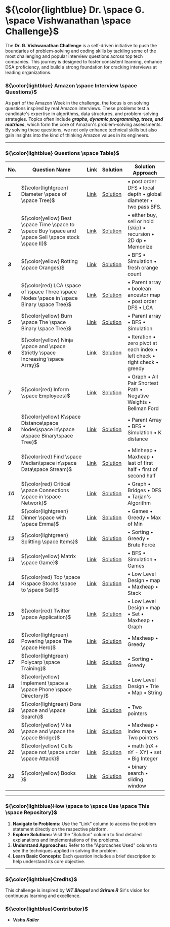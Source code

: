 # ${\color{lightblue} Dr. \space G. \space Vishwanathan \space Challenge}$

The **Dr. G. Vishwanathan Challenge** is a self-driven initiative to push the boundaries of problem-solving and coding skills by tackling some of the most challenging and popular interview questions across top tech companies. This journey is designed to foster consistent learning, enhance DSA proficiency, and build a strong foundation for cracking interviews at leading organizations.

### ${\color{lightblue} Amazon \space Interview \space Questions}$

As part of the Amazon Week in the challenge, the focus is on solving questions inspired by real Amazon interviews. These problems test a candidate's expertise in algorithms, data structures, and problem-solving strategies. Topics often include ***graphs, dynamic programming, trees, and matrices***, which form the core of Amazon's problem-solving assessments. By solving these questions, we not only enhance technical skills but also gain insights into the kind of thinking Amazon values in its engineers.

---

### ${\color{lightblue} Questions \space Table}$

| No. | Question Name | Link | Solution | Solution Approach |
|-|-|-|-|-|
| ***1*** | ${\color{lightgreen} Diameter \space of \space Tree}$ | [Link](https://leetcode.com/problems/diameter-of-binary-tree/description/) | [Solution](https://github.com/VishuKalier2003/DrGVishwanathanChallengen/blob/main/Amazon/Diameter.java) | • post order DFS • local depth • global diameter • two pass BFS. |
| ***2*** | ${\color{yellow} Best \space Time \space to \space Buy \space and \space Sell \space stock \space II}$ | [Link](https://leetcode.com/problems/best-time-to-buy-and-sell-stock-ii/description/) | [Solution](https://github.com/VishuKalier2003/DrGVishwanathanChallengen/blob/main/Amazon/BuySellStocks.java) | • either buy, sell or hold (skip) • recursion • 2D dp • Memonize |
| ***3*** | ${\color{yellow} Rotting \space Oranges}$ | [Link](https://leetcode.com/problems/rotting-oranges/description/) | [Solution](https://github.com/VishuKalier2003/DrGVishwanathanChallengen/blob/main/Amazon/RottingOranges.java) | • BFS • Simulation • fresh orange count |
| ***4*** | ${\color{red} LCA \space of \space Three \space Nodes \space in \space Binary \space Tree}$ | [Link](https://www.naukri.com/code360/problems/lca-of-three-nodes_794944?interviewProblemRedirection=true&category%5B%5D=Data%20Structures&company%5B%5D=Amazon) | [Solution](https://github.com/VishuKalier2003/DrGVishwanathanChallengen/blob/main/Amazon/LCAofThreeNodes.java) | • Parent array • boolean ancestor map • post order DFS • LCA |
| ***5*** | ${\color{yellow} Burn \space The \space Binary \space Tree}$ | [Link](https://www.naukri.com/code360/problems/time-to-burn-tree_630563?interviewProblemRedirection=true&company%5B%5D=Amazon&sort_entity=recents&sort_order=DESC&count=25&page=8&search=&difficulty%5B%5D=Medium&leftPanelTabValue=PROBLEM&customSource=studio_nav) | [Solution](https://github.com/VishuKalier2003/DrGVishwanathanChallengen/blob/main/Amazon/BurnTheTree.java) | • Parent array • BFS • Simulation |
| ***6*** | ${\color{yellow} Ninja \space and \space Strictly \space Increasing \space Array}$ | [Link](https://www.naukri.com/code360/problems/ninja-and-the-strictly-increasing-array_6946427?interviewProblemRedirection=true&company%5B%5D=Amazon&difficulty%5B%5D=Medium&difficulty%5B%5D=Hard&difficulty%5B%5D=Ninja&sort_entity=recents&sort_order=DESC&leftPanelTabValue=PROBLEM) | [Solution](https://github.com/VishuKalier2003/DrGVishwanathanChallengen/blob/main/Amazon/NinjaArray.java) | • Iteration • zero pivot at each index • left check • right check • greedy |
| ***7*** | ${\color{red} Inform \space Employees}$ | [Link](https://www.naukri.com/code360/problems/inform-employees_3738245?interviewProblemRedirection=true&company%5B%5D=Amazon&difficulty%5B%5D=Medium&difficulty%5B%5D=Hard&difficulty%5B%5D=Ninja&sort_entity=recents&sort_order=DESC&leftPanelTabValue=PROBLEM&count=25&page=2&search=&customSource=studio_nav) | [Solution](https://github.com/VishuKalier2003/DrGVishwanathanChallengen/blob/main/Amazon/InformEmployees.java) | • Graph • All Pair Shortest Path • Negative Weights • Bellman Ford |
| ***8*** | ${\color{yellow} K\space Distance\space Nodes\space in\space a\space Binary\space Tree}$ | [Link](https://leetcode.com/problems/all-nodes-distance-k-in-binary-tree/description/) | [Solution](https://github.com/VishuKalier2003/DrGVishwanathanChallengen/blob/main/Amazon/DistanceNodes.java) | • Parent Array • BFS • Simulation • K distance |
| ***9*** | ${\color{red} Find \space Median\space in\space Data\space Stream}$ | [Link](https://leetcode.com/problems/find-median-from-data-stream/description/) | [Solution](https://github.com/VishuKalier2003/DrGVishwanathanChallengen/blob/main/Amazon/DataStreamMedian.java) | • Minheap • Maxheap • last of first half • first of second half |
| ***10*** | ${\color{red} Critical \space Connections \space in \space Network}$ | [Link](https://leetcode.com/problems/critical-connections-in-a-network/description/) | [Solution](https://github.com/VishuKalier2003/DrGVishwanathanChallengen/blob/main/Amazon/CriticalConnection.java) | • Graph • Bridges • DFS • Tarjan's Algorithm |
| ***11*** | ${\color{lightgreen} Dinner \space with \space Emma}$ | [Link](https://codeforces.com/problemset/problem/616/B) | [Solution](https://github.com/VishuKalier2003/DrGVishwanathanChallengen/blob/main/Amazon/Dinner.java) | • Games • Greedy • Max of Min |
| ***12*** | ${\color{lightgreen} Splitting \space Items}$ | [Link](https://codeforces.com/problemset/problem/2004/C) | [Solution](https://github.com/VishuKalier2003/DrGVishwanathanChallengen/blob/main/Amazon/SplittingItems.java) | • Sorting • Greedy • Brute Force |
| ***13*** | ${\color{yellow} Matrix \space Game}$ | [Link](https://codeforces.com/problemset/problem/1365/A) | [Solution](https://github.com/VishuKalier2003/DrGVishwanathanChallengen/blob/main/Amazon/MatrixGame.java) | • BFS • Simulation • Games |
| ***14*** | ${\color{red} Top \space K\space Stocks \space to \space Sell}$ | [Link](https://www.naukri.com/code360/problems/top-k-stocks-to-sell_2427907?interviewProblemRedirection=true&practice_topic%5B%5D=Design&count=25&page=1&search=&sort_entity=order&sort_order=ASC&leftPanelTabValue=PROBLEM&customSource=studio_nav) | [Solution](https://github.com/VishuKalier2003/DrGVishwanathanChallengen/blob/main/Amazon/StocksToSell.java) | • Low Level Design • map • Maxheap • Stack |
| ***15*** | ${\color{red} Twitter \space Application}$ | [Link](https://www.naukri.com/code360/problems/twitter-application_3651392?interviewProblemRedirection=true&company%5B%5D=Amazon&difficulty%5B%5D=Hard&difficulty%5B%5D=Medium&sort_entity=recents&sort_order=DESC&leftPanelTabValue=PROBLEM) | [Solution](https://github.com/VishuKalier2003/DrGVishwanathanChallengen/blob/main/Amazon/Twitter.java) | • Low Level Design • map • Set • Maxheap • Graph |
| ***16*** | ${\color{lightgreen} Powering \space The \space Hero}$ | [Link](https://codeforces.com/problemset/problem/1800/C1) | [Solution](https://github.com/VishuKalier2003/DrGVishwanathanChallengen/blob/main/Amazon/PoweringTheHero.java) | • Maxheap • Greedy | 
| ***17*** | ${\color{lightgreen} Polycarp \space Training}$ | [Link](https://codeforces.com/problemset/problem/1165/B) | [Solution](https://github.com/VishuKalier2003/DrGVishwanathanChallengen/blob/main/Amazon/Polycarp.java) | • Sorting • Greedy | 
| ***18*** | ${\color{yellow} Implement \space a \space Phone \space Directory}$ | [Link](https://www.naukri.com/code360/problems/implement-a-phone-directory_1062666?interviewProblemRedirection=true&company%5B%5D=Amazon&difficulty%5B%5D=Hard) | [Solution](https://github.com/VishuKalier2003/DrGVishwanathanChallengen/blob/main/Amazon/Polycarp.java) | • Low Level Design • Trie • Map • String | 
| ***19*** | ${\color{lightgreen} Dora \space and \space Search}$| [Link](https://codeforces.com/problemset/problem/1793/C) | [Solution](https://github.com/VishuKalier2003/DrGVishwanathanChallengen/blob/main/Amazon/Polycarp.java) | • Two pointers |
| ***20*** | ${\color{yellow} Vika \space and \space the \space Bridge}$ | [Link](https://codeforces.com/problemset/problem/1848/B) | [Solution](https://github.com/VishuKalier2003/DrGVishwanathanChallengen/blob/main/Amazon/D5_VikaBridge.java) | • Maxheap • index map • Two pointers |   
| ***21*** | ${\color{yellow} Cells \space not \space under \space Attack}$ | [Link](https://codeforces.com/problemset/problem/701/B) | [Solution](https://github.com/VishuKalier2003/DrGVishwanathanChallengen/blob/main/Amazon/D5_RookCells.java) | • math (nX + nY - XY) • set • Big Integer |
| ***22*** | ${\color{yellow} Books }$ | [Link](https://codeforces.com/problemset/problem/279/B) | [Solution](https://github.com/VishuKalier2003/DrGVishwanathanChallengen/blob/main/Amazon/D5_Books.java) | • binary search • sliding window |


---

### ${\color{lightblue}How \space to \space Use \space This \space Repository}$

1. **Navigate to Problems:** Use the "Link" column to access the problem statement directly on the respective platform.
2. **Explore Solutions:** Visit the "Solution" column to find detailed explanations and implementations of the problems.
3. **Understand Approaches:** Refer to the "Approaches Used" column to see the techniques applied in solving the problem.
4. **Learn Basic Concepts:** Each question includes a brief description to help understand its core objective.

---

### ${\color{lightblue}Credits}$

This challenge is inspired by ***VIT Bhopal*** and ***Sriram R*** Sir's vision for continuous learning and excellence.

### ${\color{lightblue}Contributor}$

- ***Vishu Kalier***

